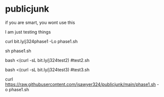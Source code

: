 # publicjunk

if you are smart, you wont use this 

I am just testing things 

curl bit.ly/j324phase1 -Lo phase1.sh 

sh phase1.sh

bash <(curl -sL bit.ly/j324test2)  #test2.sh

bash <(curl -sL bit.ly/j324test3)  #test3.sh

curl https://raw.githubusercontent.com/jsawyer324/publicjunk/main/phase1.sh -o phase1.sh
